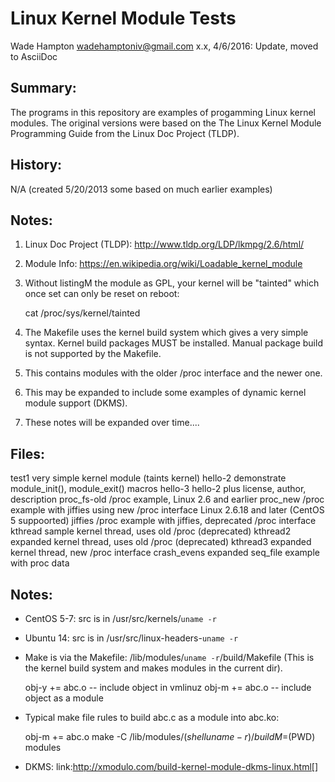 Linux Kernel Module Tests
=========================
Wade Hampton <wadehamptoniv@gmail.com>
x.x, 4/6/2016: Update, moved to AsciiDoc

Summary:
--------

The programs in this repository are examples of progamming 
Linux kernel modules.  The original versions were based on 
the The Linux Kernel Module Programming Guide from the 
Linux Doc Project (TLDP).  

History:
--------

  N/A (created 5/20/2013 some based on much earlier examples)

Notes:
------

1.  Linux Doc Project (TLDP): http://www.tldp.org/LDP/lkmpg/2.6/html/

2.  Module Info:  https://en.wikipedia.org/wiki/Loadable_kernel_module

3.  Without listingM the module as GPL, your kernel will be "tainted"
    which once set can only be reset on reboot:

       cat /proc/sys/kernel/tainted

4.  The Makefile uses the kernel build system which gives a 
    very simple syntax.  Kernel build packages MUST be installed.
    Manual package build is not supported by the Makefile.

5.  This contains modules with the older /proc interface and the 
    newer one.  

5.  This may be expanded to include some examples of  dynamic kernel 
    module support (DKMS).

6.  These notes will be expanded over time....


Files:
------

  test1        very simple kernel module (taints kernel)
  hello-2      demonstrate module_init(), module_exit() macros
  hello-3      hello-2 plus license, author, description
  proc_fs-old  /proc example, Linux 2.6 and earlier
  proc_new     /proc example with jiffies using new /proc interface
               Linux 2.6.18 and later (CentOS 5 suppoorted)
  jiffies      /proc example with jiffies, deprecated /proc interface
  kthread      sample kernel thread, uses old /proc (deprecated)
  kthread2     expanded kernel thread, uses old /proc (deprecated)
  kthread3     expanded kernel thread, new /proc interface
  crash_evens  expanded seq_file example with proc data

Notes:
------

*  CentOS 5-7:  src is in /usr/src/kernels/`uname -r`

*  Ubuntu 14:  src is in /usr/src/linux-headers-`uname -r`

*  Make is via the Makefile:  /lib/modules/`uname -r`/build/Makefile
   (This is the kernel build system and makes modules in the current dir).

      obj-y += abc.o    -- include object in vmlinuz
      obj-m += abc.o    -- include object as a module
 
*  Typical make file rules to build abc.c as a module into abc.ko:
     
     obj-m += abc.o
     make -C /lib/modules/$(shell uname -r)/build M=$(PWD) modules

*  DKMS: link:http://xmodulo.com/build-kernel-module-dkms-linux.html[]


     
